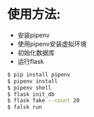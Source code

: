 # 使用方法:
- 安装pipenv
- 使用pipenv安装虚拟环境
- 初始化数据库
- 运行flask
```bash
$ pip install pipenv 
$ pipenv install
$ pipenv shell
$ flask init_db
$ flask fake --count 20
$ falsk run
```